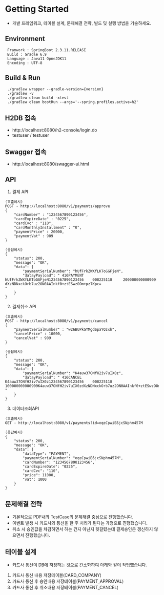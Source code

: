 # Getting Started
- 개발 프레임워크, 테이블 설계, 문제해결 전략, 빌드 및 실행 방법을 기술하세요.


## Environment
```
 Framwork : SpringBoot 2.3.11.RELEASE
 Build : Gradle 6.9
 Language : Java11 OpneJDK11
 Encoding : UTF-8
```

## Build & Run
```
 ./gradlew wrapper --gradle-version={version}
 ./gradlew -v
 ./gradlew clean build -xtest
 ./gradlew clean bootRun --args='--spring.profiles.active=h2'
```
## H2DB 접속
- http://localhost:8080/h2-console/login.do
- testuser / testuser

## Swagger 접속
- http://localhost:8080/swagger-ui.html

## API

1. 결제 API
```
(호출예시)
POST - http://localhost:8080/v1/payments/approve
{
    "cardNumber" : "1234567890123456",
    "cardExpireDate" : "0225",
    "cardCvc" : "110",
    "cardMonthlyInstallment" : "0",
    "paymentPrice" : 20000,
    "paymentVat" : 909
}

(응답예시)
{
    "status": 200,
    "message": "OK",
    "data": {
        "paymentSerialNumber": "hUfFrkZWXfLKToGGFjeN",
        "datayPayload": " 416PAYMENT   hUfFrkZWXfLKToGGFjeN1234567890123456    000225110     200000000000909                    dXzNDNxckOrb7uz2ON0AAInkf0+ztESwzOOm+pz7Kpc=                                                                                                                                                                                                                                                                                                               "
    }
}
```

2. 결제취소 API
```
(호출예시)
POST - http://localhost:8080/v1/payments/cancel
{
    "paymentSerialNumber" : "w26BUPkGYMgdSpaYQzxh",
    "cancelPrice" : 10000,
    "cancelVat" : 909
}

(응답예시)
{
    "status": 200,
    "message": "OK",
    "data": {
        "paymentSerialNumber": "K4auw37ONfH2iv7uIX0z",
        "datayPayload": " 416CANCEL    K4auw37ONfH2iv7uIX0z1234567890123456    000225110     100000000000909K4auw37ONfH2iv7uIX0zdXzNDNxckOrb7uz2ON0AAInkf0+ztESwzOOm+pz7Kpc=                                                                                                                                                                                                                                                                                                               "
    }
}
```

3. 데이터조회API
```
(호출예시)
GET - http://localhost:8080/v1/payments?id=oqeCpwiB5jcSNphm457M

(응답예시)
{
    "status": 200,
    "message": "OK",
    "data": {
        "dataType": "PAYMENT",
        "paymentSerialNumber": "oqeCpwiB5jcSNphm457M",
        "cardNumber": "1234567890123456",
        "cardExpireDate": "0225",
        "cardCvc": "110",
        "price": 11000,
        "vat": 1000
    }
}
```

## 문제해결 전략
- 기본적으로 PDF내의 TestCase의 문제해결 중심으로 진행했습니다.
- 이벤트 발생 시 카드사와 통신을 한 후 처리가 된다는 가정으로 진행했습니다.
- 취소 시 승인값을 차감하면서 하는 건지 아닌지 헷갈렸는데 결제승인은 갱신하지 않으면서 진행했습니다.


##  테이블 설계
- 카드사 통신이 DB에 저장하는 것으로 간소화하여 아래와 같이 작업했습니다.
1. 카드사 통신 내용 저장테이블(CARD_COMPANY)
2. 카드사 통신 후 승인내용 저장테이블(PAYMENT_APPROVAL)
3. 카드사 통신 후 취소내용 저장테이블(PAYMENT_CANCEL)


